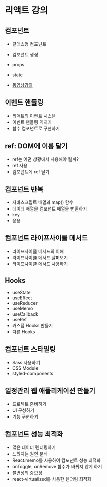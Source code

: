 # 리액트 강의

## 컴포넌트 

- 클래스형 컴포넌트 
- 컴포넌트 생성 
- props
- state

- [동영상강의](https://drive.google.com/drive/folders/12jmCwioorQrunehjwDCmN0HmqRCAGMha?usp=drive_link)

## 이벤트 핸들링 

- 리액트의 이벤트 시스템
- 이벤트 핸들링 익히기
- 함수 컴포넌트로 구현하기 

## ref: DOM에 이름 달기

- ref는 어떤 상황에서 사용해야 될까?
- ref 사용
- 컴포넌트에 ref 달기

## 컴포넌트 반복 

- 자바스크립트 배열과 map() 함수 
- 데이터 배열을 컴포넌트 배열을 변환하기 
- key
- 응용

## 컴포넌트 라이프사이클 메서드

- 라이프사이클 메서드의 이해
- 라이프사이클 메서드 살펴보기
- 라이프사이클 메서드 사용하기

## Hooks

- useState
- useEffect
- useReducer
- useMemo
- useCallback
- useRef
- 커스텀 Hooks 만들기
- 다른 Hooks

## 컴포넌트 스타일링

- Sass 사용하기
- CSS Module
- styled-components


## 일정관리 웹 애플리케이션 만들기

- 프로젝트 준비하기
- UI 구성하기
- 기능 구현하기

## 컴포넌트 성능 최적화

- 많은 데이터 렌더링하기
- 느려지는 원인 분석 
- React.memo를 사용하여 컴포넌트 성능 최적화
- onToggle, onRemove 함수가 바뀌지 않게 하기
- 불변성의 중요성
- react-virtualized를 사용한 렌더링 최적화
